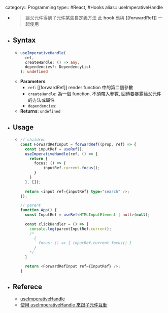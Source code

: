 category:: Programming
type:: #React, #Hooks
alias:: useImperativeHandle

- > 讓父元件得到子元件某些自定義方法
  此 **hook** 應與 **[[forwardRef]]** 一起使用
- ## Syntax
	- ```ts
	  useImperativeHandle(
	    ref,
	    createHandle: () => any,
	    dependencies?: DependencyList
	  ): undefined
	  ```
	- **Parameters**
		- `ref`: [[forwardRef]] render function 中的第二個參數
		- `createHandle`: 為一個 function, 不須帶入參數, 回傳要暴露給父元件的方法或屬性
		- `dependencies`:
	- **Returns**: `undefined`
- ## Usage
	- ```ts
	  // children
	  const ForwardRefInput = forwardRef((prop, ref) => {
	    const inputRef = useRef();
	    useImperativeHandle(ref, () => {
	      return {
	        focus: () => {
	            inputRef.current.focus();
	        }
	      }
	    }, []);
	    
	    return <input ref={inputRef} type="search" />;
	  });
	  
	  // parent
	  function App() {
	    const InputRef = useRef<HTMLInputElement | null>(null);
	    
	    const clickHandler = () => {
	      console.log(parentInputRef.current);
	      /*
	        {
	          focus: () => { inputRef.current.focus() }
	        }
	      */
	    }
	  
	    return <ForwardRefInput ref={InputRef} />;
	  }
	  ```
- ## Referece
	- [useImperativeHandle](https://react.dev/reference/react/useImperativeHandle)
	- [使用 useImperativeHandle 來跟子元件互動](https://z3388638.medium.com/react-hooks-%E4%BD%BF%E7%94%A8-useimperativehandle-%E4%BE%86%E8%B7%9F%E5%AD%90%E5%85%83%E4%BB%B6%E4%BA%92%E5%8B%95-2b543bec3e8a)